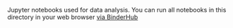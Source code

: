 Jupyter notebooks used for data analysis.
You can run all notebooks in this directory in your web browser [via BinderHub](https://mybinder.org/v2/gh/mmore500/phylotrack-algorithm-analysis/binder?filepath=binder)
